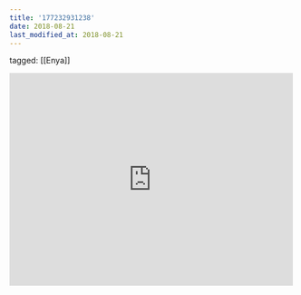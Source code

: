 ```yaml
---
title: '177232931238'
date: 2018-08-21
last_modified_at: 2018-08-21
---
```

tagged: [[Enya]]
<iframe allow="accelerometer; autoplay; clipboard-write; encrypted-media; gyroscope; picture-in-picture" allowfullscreen="" frameborder="0" height="375" id="youtube_iframe" src="https://www.youtube.com/embed/654tlKKI_Ys?feature=oembed&amp;enablejsapi=1&amp;origin=https://safe.txmblr.com&amp;wmode=opaque" width="500"></iframe>